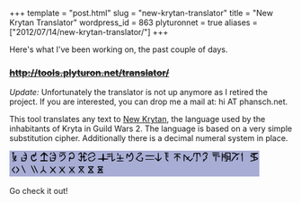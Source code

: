 +++
template = "post.html"
slug = "new-krytan-translator"
title = "New Krytan Translator"
wordpress_id = 863
plyturonnet = true
aliases = ["2012/07/14/new-krytan-translator/"]
+++

Here's what I've been working on, the past couple of days.



### ~~http://tools.plyturon.net/translator/~~

*Update:* Unfortunately the translator is not up anymore as I retired the project. If you are interested, you can drop me a mail at: hi AT phansch.net.

  


This tool translates any text to [New Krytan](http://wiki.guildwars2.com/wiki/New_Krytan), the language used by the inhabitants of Kryta in Guild Wars 2. 
The language is based on a very simple substitution cipher. Additionally there is a decimal numeral system in place.

![New Krytan alphabet](/assets/images/posts/2012-07-14-new-krytan-translator/krytan.png)

Go check it out!
